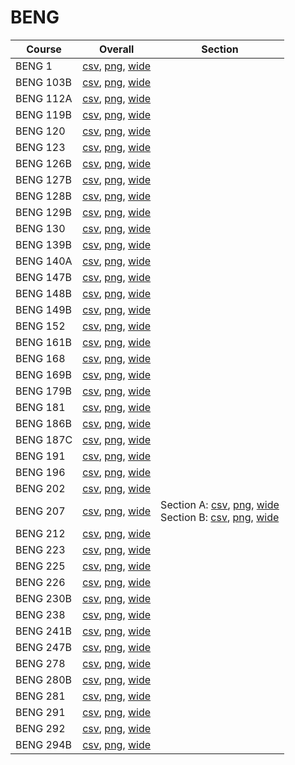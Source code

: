 # BENG

| Course | Overall | Section |
| ------ | ------- | ------- |
| BENG 1 | [csv](https://github.com/UCSD-Historical-Enrollment-Data/2024Winter/blob/main/overall/BENG%201.csv), [png](https://raw.githubusercontent.com/UCSD-Historical-Enrollment-Data/2024Winter/main/plot_overall/BENG%201.png), [wide](https://raw.githubusercontent.com/UCSD-Historical-Enrollment-Data/2024Winter/main/plot_overall_wide/BENG%201.png) |  |
| BENG 103B | [csv](https://github.com/UCSD-Historical-Enrollment-Data/2024Winter/blob/main/overall/BENG%20103B.csv), [png](https://raw.githubusercontent.com/UCSD-Historical-Enrollment-Data/2024Winter/main/plot_overall/BENG%20103B.png), [wide](https://raw.githubusercontent.com/UCSD-Historical-Enrollment-Data/2024Winter/main/plot_overall_wide/BENG%20103B.png) |  |
| BENG 112A | [csv](https://github.com/UCSD-Historical-Enrollment-Data/2024Winter/blob/main/overall/BENG%20112A.csv), [png](https://raw.githubusercontent.com/UCSD-Historical-Enrollment-Data/2024Winter/main/plot_overall/BENG%20112A.png), [wide](https://raw.githubusercontent.com/UCSD-Historical-Enrollment-Data/2024Winter/main/plot_overall_wide/BENG%20112A.png) |  |
| BENG 119B | [csv](https://github.com/UCSD-Historical-Enrollment-Data/2024Winter/blob/main/overall/BENG%20119B.csv), [png](https://raw.githubusercontent.com/UCSD-Historical-Enrollment-Data/2024Winter/main/plot_overall/BENG%20119B.png), [wide](https://raw.githubusercontent.com/UCSD-Historical-Enrollment-Data/2024Winter/main/plot_overall_wide/BENG%20119B.png) |  |
| BENG 120 | [csv](https://github.com/UCSD-Historical-Enrollment-Data/2024Winter/blob/main/overall/BENG%20120.csv), [png](https://raw.githubusercontent.com/UCSD-Historical-Enrollment-Data/2024Winter/main/plot_overall/BENG%20120.png), [wide](https://raw.githubusercontent.com/UCSD-Historical-Enrollment-Data/2024Winter/main/plot_overall_wide/BENG%20120.png) |  |
| BENG 123 | [csv](https://github.com/UCSD-Historical-Enrollment-Data/2024Winter/blob/main/overall/BENG%20123.csv), [png](https://raw.githubusercontent.com/UCSD-Historical-Enrollment-Data/2024Winter/main/plot_overall/BENG%20123.png), [wide](https://raw.githubusercontent.com/UCSD-Historical-Enrollment-Data/2024Winter/main/plot_overall_wide/BENG%20123.png) |  |
| BENG 126B | [csv](https://github.com/UCSD-Historical-Enrollment-Data/2024Winter/blob/main/overall/BENG%20126B.csv), [png](https://raw.githubusercontent.com/UCSD-Historical-Enrollment-Data/2024Winter/main/plot_overall/BENG%20126B.png), [wide](https://raw.githubusercontent.com/UCSD-Historical-Enrollment-Data/2024Winter/main/plot_overall_wide/BENG%20126B.png) |  |
| BENG 127B | [csv](https://github.com/UCSD-Historical-Enrollment-Data/2024Winter/blob/main/overall/BENG%20127B.csv), [png](https://raw.githubusercontent.com/UCSD-Historical-Enrollment-Data/2024Winter/main/plot_overall/BENG%20127B.png), [wide](https://raw.githubusercontent.com/UCSD-Historical-Enrollment-Data/2024Winter/main/plot_overall_wide/BENG%20127B.png) |  |
| BENG 128B | [csv](https://github.com/UCSD-Historical-Enrollment-Data/2024Winter/blob/main/overall/BENG%20128B.csv), [png](https://raw.githubusercontent.com/UCSD-Historical-Enrollment-Data/2024Winter/main/plot_overall/BENG%20128B.png), [wide](https://raw.githubusercontent.com/UCSD-Historical-Enrollment-Data/2024Winter/main/plot_overall_wide/BENG%20128B.png) |  |
| BENG 129B | [csv](https://github.com/UCSD-Historical-Enrollment-Data/2024Winter/blob/main/overall/BENG%20129B.csv), [png](https://raw.githubusercontent.com/UCSD-Historical-Enrollment-Data/2024Winter/main/plot_overall/BENG%20129B.png), [wide](https://raw.githubusercontent.com/UCSD-Historical-Enrollment-Data/2024Winter/main/plot_overall_wide/BENG%20129B.png) |  |
| BENG 130 | [csv](https://github.com/UCSD-Historical-Enrollment-Data/2024Winter/blob/main/overall/BENG%20130.csv), [png](https://raw.githubusercontent.com/UCSD-Historical-Enrollment-Data/2024Winter/main/plot_overall/BENG%20130.png), [wide](https://raw.githubusercontent.com/UCSD-Historical-Enrollment-Data/2024Winter/main/plot_overall_wide/BENG%20130.png) |  |
| BENG 139B | [csv](https://github.com/UCSD-Historical-Enrollment-Data/2024Winter/blob/main/overall/BENG%20139B.csv), [png](https://raw.githubusercontent.com/UCSD-Historical-Enrollment-Data/2024Winter/main/plot_overall/BENG%20139B.png), [wide](https://raw.githubusercontent.com/UCSD-Historical-Enrollment-Data/2024Winter/main/plot_overall_wide/BENG%20139B.png) |  |
| BENG 140A | [csv](https://github.com/UCSD-Historical-Enrollment-Data/2024Winter/blob/main/overall/BENG%20140A.csv), [png](https://raw.githubusercontent.com/UCSD-Historical-Enrollment-Data/2024Winter/main/plot_overall/BENG%20140A.png), [wide](https://raw.githubusercontent.com/UCSD-Historical-Enrollment-Data/2024Winter/main/plot_overall_wide/BENG%20140A.png) |  |
| BENG 147B | [csv](https://github.com/UCSD-Historical-Enrollment-Data/2024Winter/blob/main/overall/BENG%20147B.csv), [png](https://raw.githubusercontent.com/UCSD-Historical-Enrollment-Data/2024Winter/main/plot_overall/BENG%20147B.png), [wide](https://raw.githubusercontent.com/UCSD-Historical-Enrollment-Data/2024Winter/main/plot_overall_wide/BENG%20147B.png) |  |
| BENG 148B | [csv](https://github.com/UCSD-Historical-Enrollment-Data/2024Winter/blob/main/overall/BENG%20148B.csv), [png](https://raw.githubusercontent.com/UCSD-Historical-Enrollment-Data/2024Winter/main/plot_overall/BENG%20148B.png), [wide](https://raw.githubusercontent.com/UCSD-Historical-Enrollment-Data/2024Winter/main/plot_overall_wide/BENG%20148B.png) |  |
| BENG 149B | [csv](https://github.com/UCSD-Historical-Enrollment-Data/2024Winter/blob/main/overall/BENG%20149B.csv), [png](https://raw.githubusercontent.com/UCSD-Historical-Enrollment-Data/2024Winter/main/plot_overall/BENG%20149B.png), [wide](https://raw.githubusercontent.com/UCSD-Historical-Enrollment-Data/2024Winter/main/plot_overall_wide/BENG%20149B.png) |  |
| BENG 152 | [csv](https://github.com/UCSD-Historical-Enrollment-Data/2024Winter/blob/main/overall/BENG%20152.csv), [png](https://raw.githubusercontent.com/UCSD-Historical-Enrollment-Data/2024Winter/main/plot_overall/BENG%20152.png), [wide](https://raw.githubusercontent.com/UCSD-Historical-Enrollment-Data/2024Winter/main/plot_overall_wide/BENG%20152.png) |  |
| BENG 161B | [csv](https://github.com/UCSD-Historical-Enrollment-Data/2024Winter/blob/main/overall/BENG%20161B.csv), [png](https://raw.githubusercontent.com/UCSD-Historical-Enrollment-Data/2024Winter/main/plot_overall/BENG%20161B.png), [wide](https://raw.githubusercontent.com/UCSD-Historical-Enrollment-Data/2024Winter/main/plot_overall_wide/BENG%20161B.png) |  |
| BENG 168 | [csv](https://github.com/UCSD-Historical-Enrollment-Data/2024Winter/blob/main/overall/BENG%20168.csv), [png](https://raw.githubusercontent.com/UCSD-Historical-Enrollment-Data/2024Winter/main/plot_overall/BENG%20168.png), [wide](https://raw.githubusercontent.com/UCSD-Historical-Enrollment-Data/2024Winter/main/plot_overall_wide/BENG%20168.png) |  |
| BENG 169B | [csv](https://github.com/UCSD-Historical-Enrollment-Data/2024Winter/blob/main/overall/BENG%20169B.csv), [png](https://raw.githubusercontent.com/UCSD-Historical-Enrollment-Data/2024Winter/main/plot_overall/BENG%20169B.png), [wide](https://raw.githubusercontent.com/UCSD-Historical-Enrollment-Data/2024Winter/main/plot_overall_wide/BENG%20169B.png) |  |
| BENG 179B | [csv](https://github.com/UCSD-Historical-Enrollment-Data/2024Winter/blob/main/overall/BENG%20179B.csv), [png](https://raw.githubusercontent.com/UCSD-Historical-Enrollment-Data/2024Winter/main/plot_overall/BENG%20179B.png), [wide](https://raw.githubusercontent.com/UCSD-Historical-Enrollment-Data/2024Winter/main/plot_overall_wide/BENG%20179B.png) |  |
| BENG 181 | [csv](https://github.com/UCSD-Historical-Enrollment-Data/2024Winter/blob/main/overall/BENG%20181.csv), [png](https://raw.githubusercontent.com/UCSD-Historical-Enrollment-Data/2024Winter/main/plot_overall/BENG%20181.png), [wide](https://raw.githubusercontent.com/UCSD-Historical-Enrollment-Data/2024Winter/main/plot_overall_wide/BENG%20181.png) |  |
| BENG 186B | [csv](https://github.com/UCSD-Historical-Enrollment-Data/2024Winter/blob/main/overall/BENG%20186B.csv), [png](https://raw.githubusercontent.com/UCSD-Historical-Enrollment-Data/2024Winter/main/plot_overall/BENG%20186B.png), [wide](https://raw.githubusercontent.com/UCSD-Historical-Enrollment-Data/2024Winter/main/plot_overall_wide/BENG%20186B.png) |  |
| BENG 187C | [csv](https://github.com/UCSD-Historical-Enrollment-Data/2024Winter/blob/main/overall/BENG%20187C.csv), [png](https://raw.githubusercontent.com/UCSD-Historical-Enrollment-Data/2024Winter/main/plot_overall/BENG%20187C.png), [wide](https://raw.githubusercontent.com/UCSD-Historical-Enrollment-Data/2024Winter/main/plot_overall_wide/BENG%20187C.png) |  |
| BENG 191 | [csv](https://github.com/UCSD-Historical-Enrollment-Data/2024Winter/blob/main/overall/BENG%20191.csv), [png](https://raw.githubusercontent.com/UCSD-Historical-Enrollment-Data/2024Winter/main/plot_overall/BENG%20191.png), [wide](https://raw.githubusercontent.com/UCSD-Historical-Enrollment-Data/2024Winter/main/plot_overall_wide/BENG%20191.png) |  |
| BENG 196 | [csv](https://github.com/UCSD-Historical-Enrollment-Data/2024Winter/blob/main/overall/BENG%20196.csv), [png](https://raw.githubusercontent.com/UCSD-Historical-Enrollment-Data/2024Winter/main/plot_overall/BENG%20196.png), [wide](https://raw.githubusercontent.com/UCSD-Historical-Enrollment-Data/2024Winter/main/plot_overall_wide/BENG%20196.png) |  |
| BENG 202 | [csv](https://github.com/UCSD-Historical-Enrollment-Data/2024Winter/blob/main/overall/BENG%20202.csv), [png](https://raw.githubusercontent.com/UCSD-Historical-Enrollment-Data/2024Winter/main/plot_overall/BENG%20202.png), [wide](https://raw.githubusercontent.com/UCSD-Historical-Enrollment-Data/2024Winter/main/plot_overall_wide/BENG%20202.png) |  |
| BENG 207 | [csv](https://github.com/UCSD-Historical-Enrollment-Data/2024Winter/blob/main/overall/BENG%20207.csv), [png](https://raw.githubusercontent.com/UCSD-Historical-Enrollment-Data/2024Winter/main/plot_overall/BENG%20207.png), [wide](https://raw.githubusercontent.com/UCSD-Historical-Enrollment-Data/2024Winter/main/plot_overall_wide/BENG%20207.png) | Section A: [csv](https://github.com/UCSD-Historical-Enrollment-Data/2024Winter/blob/main/section/BENG%20207_A.csv), [png](https://raw.githubusercontent.com/UCSD-Historical-Enrollment-Data/2024Winter/main/plot_section/BENG%20207_A.png), [wide](https://raw.githubusercontent.com/UCSD-Historical-Enrollment-Data/2024Winter/main/plot_section_wide/BENG%20207_A.png)<br>Section B: [csv](https://github.com/UCSD-Historical-Enrollment-Data/2024Winter/blob/main/section/BENG%20207_B.csv), [png](https://raw.githubusercontent.com/UCSD-Historical-Enrollment-Data/2024Winter/main/plot_section/BENG%20207_B.png), [wide](https://raw.githubusercontent.com/UCSD-Historical-Enrollment-Data/2024Winter/main/plot_section_wide/BENG%20207_B.png) |
| BENG 212 | [csv](https://github.com/UCSD-Historical-Enrollment-Data/2024Winter/blob/main/overall/BENG%20212.csv), [png](https://raw.githubusercontent.com/UCSD-Historical-Enrollment-Data/2024Winter/main/plot_overall/BENG%20212.png), [wide](https://raw.githubusercontent.com/UCSD-Historical-Enrollment-Data/2024Winter/main/plot_overall_wide/BENG%20212.png) |  |
| BENG 223 | [csv](https://github.com/UCSD-Historical-Enrollment-Data/2024Winter/blob/main/overall/BENG%20223.csv), [png](https://raw.githubusercontent.com/UCSD-Historical-Enrollment-Data/2024Winter/main/plot_overall/BENG%20223.png), [wide](https://raw.githubusercontent.com/UCSD-Historical-Enrollment-Data/2024Winter/main/plot_overall_wide/BENG%20223.png) |  |
| BENG 225 | [csv](https://github.com/UCSD-Historical-Enrollment-Data/2024Winter/blob/main/overall/BENG%20225.csv), [png](https://raw.githubusercontent.com/UCSD-Historical-Enrollment-Data/2024Winter/main/plot_overall/BENG%20225.png), [wide](https://raw.githubusercontent.com/UCSD-Historical-Enrollment-Data/2024Winter/main/plot_overall_wide/BENG%20225.png) |  |
| BENG 226 | [csv](https://github.com/UCSD-Historical-Enrollment-Data/2024Winter/blob/main/overall/BENG%20226.csv), [png](https://raw.githubusercontent.com/UCSD-Historical-Enrollment-Data/2024Winter/main/plot_overall/BENG%20226.png), [wide](https://raw.githubusercontent.com/UCSD-Historical-Enrollment-Data/2024Winter/main/plot_overall_wide/BENG%20226.png) |  |
| BENG 230B | [csv](https://github.com/UCSD-Historical-Enrollment-Data/2024Winter/blob/main/overall/BENG%20230B.csv), [png](https://raw.githubusercontent.com/UCSD-Historical-Enrollment-Data/2024Winter/main/plot_overall/BENG%20230B.png), [wide](https://raw.githubusercontent.com/UCSD-Historical-Enrollment-Data/2024Winter/main/plot_overall_wide/BENG%20230B.png) |  |
| BENG 238 | [csv](https://github.com/UCSD-Historical-Enrollment-Data/2024Winter/blob/main/overall/BENG%20238.csv), [png](https://raw.githubusercontent.com/UCSD-Historical-Enrollment-Data/2024Winter/main/plot_overall/BENG%20238.png), [wide](https://raw.githubusercontent.com/UCSD-Historical-Enrollment-Data/2024Winter/main/plot_overall_wide/BENG%20238.png) |  |
| BENG 241B | [csv](https://github.com/UCSD-Historical-Enrollment-Data/2024Winter/blob/main/overall/BENG%20241B.csv), [png](https://raw.githubusercontent.com/UCSD-Historical-Enrollment-Data/2024Winter/main/plot_overall/BENG%20241B.png), [wide](https://raw.githubusercontent.com/UCSD-Historical-Enrollment-Data/2024Winter/main/plot_overall_wide/BENG%20241B.png) |  |
| BENG 247B | [csv](https://github.com/UCSD-Historical-Enrollment-Data/2024Winter/blob/main/overall/BENG%20247B.csv), [png](https://raw.githubusercontent.com/UCSD-Historical-Enrollment-Data/2024Winter/main/plot_overall/BENG%20247B.png), [wide](https://raw.githubusercontent.com/UCSD-Historical-Enrollment-Data/2024Winter/main/plot_overall_wide/BENG%20247B.png) |  |
| BENG 278 | [csv](https://github.com/UCSD-Historical-Enrollment-Data/2024Winter/blob/main/overall/BENG%20278.csv), [png](https://raw.githubusercontent.com/UCSD-Historical-Enrollment-Data/2024Winter/main/plot_overall/BENG%20278.png), [wide](https://raw.githubusercontent.com/UCSD-Historical-Enrollment-Data/2024Winter/main/plot_overall_wide/BENG%20278.png) |  |
| BENG 280B | [csv](https://github.com/UCSD-Historical-Enrollment-Data/2024Winter/blob/main/overall/BENG%20280B.csv), [png](https://raw.githubusercontent.com/UCSD-Historical-Enrollment-Data/2024Winter/main/plot_overall/BENG%20280B.png), [wide](https://raw.githubusercontent.com/UCSD-Historical-Enrollment-Data/2024Winter/main/plot_overall_wide/BENG%20280B.png) |  |
| BENG 281 | [csv](https://github.com/UCSD-Historical-Enrollment-Data/2024Winter/blob/main/overall/BENG%20281.csv), [png](https://raw.githubusercontent.com/UCSD-Historical-Enrollment-Data/2024Winter/main/plot_overall/BENG%20281.png), [wide](https://raw.githubusercontent.com/UCSD-Historical-Enrollment-Data/2024Winter/main/plot_overall_wide/BENG%20281.png) |  |
| BENG 291 | [csv](https://github.com/UCSD-Historical-Enrollment-Data/2024Winter/blob/main/overall/BENG%20291.csv), [png](https://raw.githubusercontent.com/UCSD-Historical-Enrollment-Data/2024Winter/main/plot_overall/BENG%20291.png), [wide](https://raw.githubusercontent.com/UCSD-Historical-Enrollment-Data/2024Winter/main/plot_overall_wide/BENG%20291.png) |  |
| BENG 292 | [csv](https://github.com/UCSD-Historical-Enrollment-Data/2024Winter/blob/main/overall/BENG%20292.csv), [png](https://raw.githubusercontent.com/UCSD-Historical-Enrollment-Data/2024Winter/main/plot_overall/BENG%20292.png), [wide](https://raw.githubusercontent.com/UCSD-Historical-Enrollment-Data/2024Winter/main/plot_overall_wide/BENG%20292.png) |  |
| BENG 294B | [csv](https://github.com/UCSD-Historical-Enrollment-Data/2024Winter/blob/main/overall/BENG%20294B.csv), [png](https://raw.githubusercontent.com/UCSD-Historical-Enrollment-Data/2024Winter/main/plot_overall/BENG%20294B.png), [wide](https://raw.githubusercontent.com/UCSD-Historical-Enrollment-Data/2024Winter/main/plot_overall_wide/BENG%20294B.png) |  |
